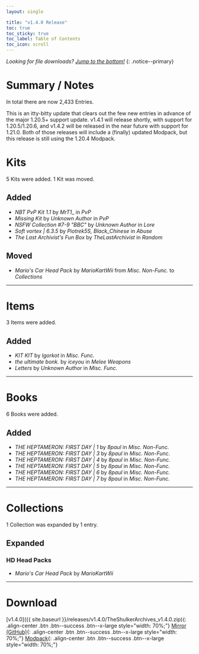 ```yaml
---
layout: single

title: "v1.4.0 Release"
toc: true
toc_sticky: true
toc_label: Table of Contents
toc_icon: scroll
---
```


*Looking for file downloads? [Jump to the bottom!](#download)*
{: .notice--primary}

# Summary / Notes
In total there are now 2,433 Entries.

This is an itty-bitty update that clears out the few new entries in advance of the major 1.20.5+ support update.
v1.4.1 will release shortly, with support for 1.20.5/1.20.6, and v1.4.2 will be released in the near future with support for 1.21.0.
Both of those releases will include a (finally) updated Modpack, but this release is still using the 1.20.4 Modpack.

# Kits
5 Kits were added.
1 Kit was moved.

## Added
- _NBT PvP Kit 1.1_ by _MrT1__ in _PvP_
- _Missing Kit_ by _Unknown Author_ in _PvP_
- _NSFW Collection #7-9 "BBC"_ by _Unknown Author_ in _Lore_
- _Soft vortex \| 6.3.5_ by _Piotrek5S, Black_Chinese_ in _Abuse_
- _The Last Archivist's Fun Box_ by _TheLastArchivist_ in _Random_


## Moved
- _Mario's Car Head Pack_ by _MarioKartWii_ from _Misc. Non-Func._ to _Collections_

***

# Items
3 Items were added.

## Added
- _KIT KIT_ by _Igorkot_ in _Misc. Func._
- _the ultimate bonk._ by _iceyou_ in _Melee Weapons_
- _Letters_ by _Unknown Author_ in _Misc. Func._


***

# Books
6 Books were added.

## Added
- _THE HEPTAMERON: FIRST DAY \| 1_ by _8paul_ in _Misc. Non-Func._
- _THE HEPTAMERON: FIRST DAY \| 3_ by _8paul_ in _Misc. Non-Func._
- _THE HEPTAMERON: FIRST DAY \| 4_ by _8paul_ in _Misc. Non-Func._
- _THE HEPTAMERON: FIRST DAY \| 5_ by _8paul_ in _Misc. Non-Func._
- _THE HEPTAMERON: FIRST DAY \| 6_ by _8paul_ in _Misc. Non-Func._
- _THE HEPTAMERON: FIRST DAY \| 7_ by _8paul_ in _Misc. Non-Func._


***

# Collections
1 Collection was expanded by 1 entry.

## Expanded
### HD Head Packs
- _Mario's Car Head Pack_ by _MarioKartWii_

***

# Download
[v1.4.0]({{ site.baseurl }}/releases/v1.4.0/TheShulkerArchives_v1.4.0.zip){: .align-center .btn .btn--success .btn--x-large style="width: 70%;"}
[Mirror (GitHub)](https://github.com/KadTheHunter/ShulkerArchives/releases/tag/v1.4.0){: .align-center .btn .btn--success .btn--x-large style="width: 70%;"}
[Modpack](https://modrinth.com/modpack/the-shulker-archives/version/1.4.0){: .align-center .btn .btn--success .btn--x-large style="width: 70%;"}